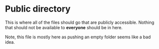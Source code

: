 # Public directory

This is where all of the files should go that are publicly accessible.
Nothing that should not be available to **everyone** should be in here.

Note, this file is mostly here as pushing an empty folder seems like a bad idea.
